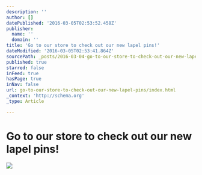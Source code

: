 ```yaml
---
description: ''
author: []
datePublished: '2016-03-05T02:53:52.458Z'
publisher:
  name: ''
  domain: ''
title: 'Go to our store to check out our new lapel pins!'
dateModified: '2016-03-05T02:53:41.864Z'
sourcePath: _posts/2016-03-04-go-to-our-store-to-check-out-our-new-lapel-pins.md
published: true
starred: false
inFeed: true
hasPage: true
inNav: false
url: go-to-our-store-to-check-out-our-new-lapel-pins/index.html
_context: 'http://schema.org'
_type: Article

---
```

# Go to our store to check out our new lapel pins!
![](https://the-grid-user-content.s3-us-west-2.amazonaws.com/e35e4007-97b4-43b8-997f-8f64754a2d80.png)